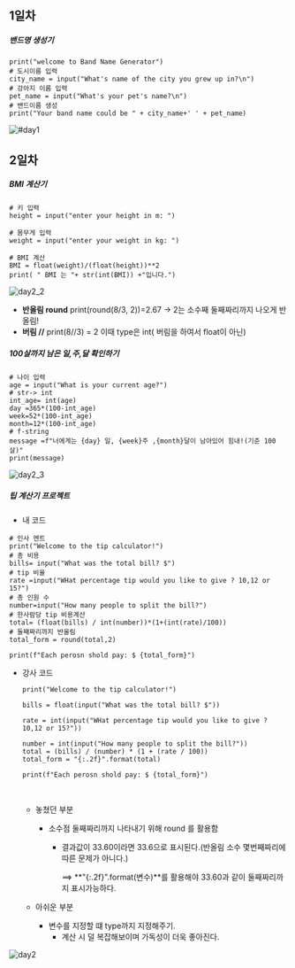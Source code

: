 ## 1일차  

##### 밴드명 생성기

```
print("welcome to Band Name Generator")
# 도시이름 입력
city_name = input("What's name of the city you grew up in?\n")
# 강아지 이름 입력
pet_name = input("What's your pet's name?\n")
# 밴드이름 생성
print("Your band name could be " + city_name+' ' + pet_name)
```

![#day1](../day1.png)

## 2일차

##### BMI 계산기

```
# 키 입력
height = input("enter your height in m: ")

# 몸무게 입력
weight = input("enter your weight in kg: ")

# BMI 계산
BMI = float(weight)/(float(height))**2
print( " BMI 는 "+ str(int(BMI)) +"입니다.")
```

![day2_2](../day2_2.png)

* **반올림 round**
  print(round(8/3, 2))=2.67
  -> 2는 소수째 둘째짜리까지 나오게 반올림!
* **버림 //**
  print(8//3) = 2
  이때 type은 int( 버림을 하여서 float이 아닌)



##### 100살까지 남은 일,주,달 확인하기

```
# 나이 입력
age = input("What is your current age?")
# str-> int
int_age= int(age)
day =365*(100-int_age)
week=52*(100-int_age)
month=12*(100-int_age)
# f-string
message =f"너에게는 {day} 일, {week}주 ,{month}달이 남아있어 힘내!(기준 100살)"
print(message)
```

![day2_3](../day2_3.png)



##### 팁 계산기 프로젝트

- 내 코드

```
# 인사 멘트
print("Welcome to the tip calculator!")
# 총 비용
bills= input("What was the total bill? $")
# tip 비율
rate =input("WHat percentage tip would you like to give ? 10,12 or 15?")
# 총 인원 수
number=input("How many people to split the bill?")
# 한사람당 tip 비용계산
total= (float(bills) / int(number))*(1+(int(rate)/100))
# 둘째짜리까지 반올림
total_form = round(total,2)

print(f"Each perosn shold pay: $ {total_form}")
```



- 강사 코드

  ```
  print("Welcome to the tip calculator!")

  bills = float(input("What was the total bill? $"))

  rate = int(input("WHat percentage tip would you like to give ? 10,12 or 15?"))

  number = int(input("How many people to split the bill?"))
  total = (bills) / (number) * (1 + (rate / 100))
  total_form = "{:.2f}".format(total)

  print(f"Each perosn shold pay: $ {total_form}")
  ```

  ​

  - 놓쳤던 부분

    - 소수점 둘째짜리까지 나타내기 위해 round 를 활용함

      - 결과값이 33.60이라면 33.6으로 표시된다.(반올림 소수 몇번째짜리에 따른 문제가 아니다.)

        ==> **"{:.2f}".format(변수)**를 활용해야 33.60과 같이 둘째짜리까지 표시가능하다.

  - 아쉬운 부분

    - 변수를 지정할 떄 type까지 지정해주기.
      - 계산 시 덜 복잡해보이며 가독성이 더욱 좋아진다.

![day2](../day2.png)